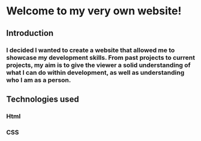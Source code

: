 # Welcome to my very own website!

## Introduction
### I decided I wanted to create a website that allowed me to showcase my development skills. From past projects to current projects, my aim is to give the viewer a solid understanding of what I can do within development, as well as understanding who I am as a person. 

## Technologies used 

### Html
### CSS